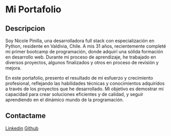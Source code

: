 # Mi Portafolio 

## Descripcion

Soy Nicole Pinilla, una desarrolladora full stack con especialización en Python, residente en Valdivia, Chile. A mis 31 años, recientemente completé mi primer bootcamp de programación, donde adquirí una sólida formación en desarrollo web. Durante mi proceso de aprendizaje, he trabajado en diversos proyectos, algunos finalizados y otros en proceso de revisión y mejora.

En este portafolio, presento el resultado de mi esfuerzo y crecimiento profesional, reflejando las habilidades técnicas y conocimientos adquiridos a través de los proyectos que he desarrollado. Mi objetivo es demostrar mi capacidad para crear soluciones eficientes y de calidad, y seguir aprendiendo en el dinámico mundo de la programación.

## Contactame 

[Linkedin](https://github.com/Npinilla19)
[Github](https://github.com/Npinilla19)
